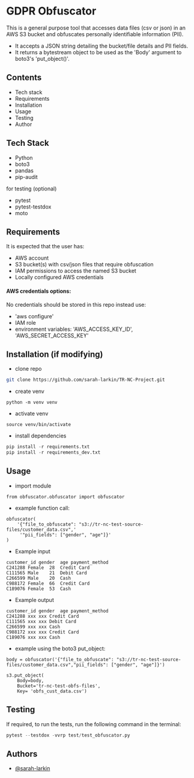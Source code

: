 # GDPR Obfuscator

This is a general purpose tool that accesses data files (csv or json) in an
AWS S3 bucket and obfuscates personally identifiable information (PII). 
- It accepts a JSON string detailing the bucket/file details and PII fields. 
- It returns a bytestream object to be used as the 'Body' argument to boto3's 'put_object()'.

## Contents
- Tech stack
- Requirements
- Installation
- Usage
- Testing
- Author


## Tech Stack
- Python 
- boto3
- pandas
- pip-audit

for testing (optional)
- pytest
- pytest-testdox
- moto

## Requirements 

It is expected that the user has: 
- AWS account
- S3 bucket(s) with csv/json files that require obfuscation
- IAM permissions to access the named S3 bucket
- Locally configured AWS credentials 

#### AWS credentials options:
No credentials should be stored in this repo instead use: 
- 'aws configure' 
- IAM role 
- environment variables: 'AWS_ACCESS_KEY_ID', 'AWS_SECRET_ACCESS_KEY'


## Installation (if modifying)
- clone repo
```bash
git clone https://github.com/sarah-larkin/TR-NC-Project.git
```
- create venv 
```
python -m venv venv
```
- activate venv 
```
source venv/bin/activate 
```
- install dependencies
```python
pip install -r requirements.txt
pip install -r requirements_dev.txt
```


## Usage 
- import module 
```
from obfuscator.obfuscator import obfuscator 
```
- example function call:  
```
obfuscator(
    '{"file_to_obfuscate": "s3://tr-nc-test-source-files/customer_data.csv",'
     '"pii_fields": ["gender", "age"]}'
)
```
- Example input 
```
customer_id	gender	age	payment_method
C241288	Female	28	Credit Card
C111565	Male	21	Debit Card
C266599	Male	20	Cash
C988172	Female	66	Credit Card
C189076	Female	53	Cash

```
- Example output 
```
customer_id	gender	age	payment_method
C241288	xxx	xxx	Credit Card
C111565	xxx	xxx	Debit Card
C266599	xxx	xxx	Cash
C988172	xxx	xxx	Credit Card
C189076	xxx	xxx	Cash

```
- example using the boto3 put_object: 
```
body = obfuscator('{"file_to_obfuscate": "s3://tr-nc-test-source-files/customer_data.csv","pii_fields": ["gender", "age"]}')

s3.put_object(
    Body=body,
    Bucket='tr-nc-test-obfs-files',
    Key= 'obfs_cust_data.csv')
```

## Testing 

If required, to run the tests, run the following command in the terminal: 
```python
pytest --testdox -vvrp test/test_obfuscator.py
```
## Authors
- [@sarah-larkin](https://github.com/sarah-larkin)